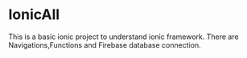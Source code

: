 # IonicAll
This is a basic ionic project to understand ionic framework.
There are Navigations,Functions and Firebase database connection.
